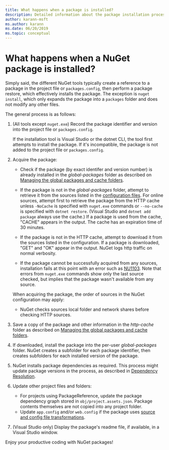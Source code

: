 ```yaml
---
title: What happens when a package is installed?
description: Detailed information about the package installation process
author: karann-msft
ms.author: karann
ms.date: 06/20/2019
ms.topic: conceptual
---
```


# What happens when a NuGet package is installed?

Simply said, the different NuGet tools typically create a reference to a package in the project file or `packages.config`, then perform a package restore, which effectively installs the package. The exception is `nuget install`, which only expands the package into a `packages` folder and does not modify any other files.

The general process is as follows:

1. (All tools except `nuget.exe`) Record the package identifier and version into the project file or `packages.config`.

   If the installation tool is Visual Studio or the dotnet CLI, the tool first attempts to install the package. If it's incompatible, the package is not added to the project file or `packages.config`.

2. Acquire the package:
   - Check if the package (by exact identifer and version number) is already installed in the *global-packages* folder as described on [Managing the global packages and cache folders](../consume-packages/managing-the-global-packages-and-cache-folders.md).

   - If the package is not in the *global-packages* folder, attempt to retrieve it from the sources listed in the [configuration files](../consume-packages/Configuring-NuGet-Behavior.md). For online sources, attempt first to retrieve the package from the HTTP cache unless `-NoCache` is specified with `nuget.exe` commands or `--no-cache` is specified with `dotnet restore`. (Visual Studio and `dotnet add package` always use the cache.) If a package is used from the cache, "CACHE" appears in the output. The cache has an expiration time of 30 minutes.

   - If the package is not in the HTTP cache, attempt to download it from the sources listed in the configuration. If a package is downloaded, "GET" and "OK" appear in the output. NuGet logs http traffic on normal verbosity.

   - If the package cannot be successfully acquired from any sources, installation fails at this point with an error such as [NU1103](../reference/errors-and-warnings/NU1103.md). Note that errors from `nuget.exe` commands show only the last source checked, but implies that the package wasn't available from any source.

   When acquiring the package, the order of sources in the NuGet configuration may apply:

   - NuGet checks sources local folder and network shares before checking HTTP sources.

3. Save a copy of the package and other information in the *http-cache* folder as described on [Managing the global packages and cache folders](../consume-packages/managing-the-global-packages-and-cache-folders.md).

4. If downloaded, install the package into the per-user *global-packages* folder. NuGet creates a subfolder for each package identifier, then creates subfolders for each installed version of the package.

5. NuGet installs package dependencies as required. This process might update package versions in the process, as described in [Dependency Resolution](../concepts/dependency-resolution.md).

6. Update other project files and folders:

    - For projects using PackageReference, update the package dependency graph stored in `obj/project.assets.json`. Package contents themselves are not copied into any project folder.
    - Update `app.config` and/or `web.config` if the package uses [source and config file transformations](../create-packages/source-and-config-file-transformations.md).

7. (Visual Studio only) Display the package's readme file, if available, in a Visual Studio window.

Enjoy your productive coding with NuGet packages!
